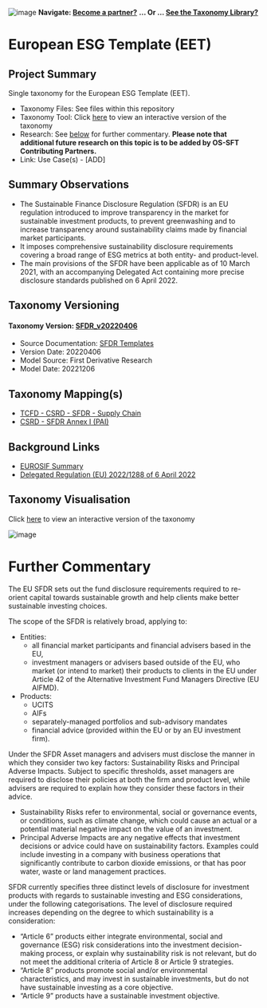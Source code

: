 ![image](https://user-images.githubusercontent.com/112073913/188821900-0c411acf-fbdd-4163-adc9-3ba4e2be78df.png)
**Navigate: [Become a partner?](https://github.com/OS-SFT/06-COLLABORATORS-PARTNERS)**
**... Or ... [See the Taxonomy Library?](https://github.com/orgs/OS-SFT/projects/2)**

# European ESG Template (EET)

## Project Summary

Single taxonomy for the European ESG Template (EET).
- Taxonomy Files: See files within this repository
- Taxonomy Tool: Click [here](https://os-sft.solidatus.com/viewer/share/B56Ob78lrvNdT9PWmt3DnDklv5tWb5S7) to view an interactive version of the taxonomy
- Research: See [below](https://github.com/OS-SFT/Taxonomy-Mappings-Library/tree/main/Single%20Taxonomies/SFDR#further-commentary) for further commentary. **Please note that additional future research on this topic is to be added by OS-SFT Contributing Partners.**
- Link: Use Case(s) - [ADD]

## Summary Observations

- The Sustainable Finance Disclosure Regulation (SFDR) is an EU regulation introduced to improve transparency in the market for sustainable investment products, to prevent greenwashing and to increase transparency around sustainability claims made by financial market participants.
- It imposes comprehensive sustainability disclosure requirements covering a broad range of ESG metrics at both entity- and product-level.
- The main provisions of the SFDR have been applicable as of 10 March 2021, with an accompanying Delegated Act containing more precise disclosure standards published on 6 April 2022.

## Taxonomy Versioning

#### Taxonomy Version: [SFDR_v20220406](https://os-sft.solidatus.com/viewer/share/B56Ob78lrvNdT9PWmt3DnDklv5tWb5S7)
- Source Documentation: [SFDR Templates](https://www.esma.europa.eu/document/sfdr-templates)
- Version Date: 20220406
- Model Source: First Derivative Research
- Model Date: 20221206

## Taxonomy Mapping(s)

- [TCFD - CSRD - SFDR - Supply Chain](https://github.com/OS-SFT/Taxonomy-Mappings-Library/tree/main/Taxonomy%20Mappings%20-%20String/TCFD%20-%20CSRD%20-%20SFDR%20-%20Supply%20Chain)
- [CSRD - SFDR Annex I (PAI)](https://github.com/OS-SFT/Taxonomy-Mappings-Library/tree/main/Taxonomy%20Mappings%20-%20Double/CSRD%20-%20SFDR)

## Background Links

- [EUROSIF Summary](https://www.eurosif.org/policies/sfdr/)
- [Delegated Regulation (EU) 2022/1288 of 6 April 2022](https://eur-lex.europa.eu/legal-content/EN/TXT/PDF/?uri=CELEX:32022R1288&from=EN)

## Taxonomy Visualisation

Click [here](https://os-sft.solidatus.com/viewer/share/B56Ob78lrvNdT9PWmt3DnDklv5tWb5S7) to view an interactive version of the taxonomy

![image](https://github.com/OS-SFT/Taxonomy-Mappings-Library/assets/112079442/2c677073-6e10-4c0b-ac28-2ce574d6c8e7)

# Further Commentary

The EU SFDR sets out the fund disclosure requirements required to re-orient capital towards sustainable growth and help clients make better sustainable investing choices. 

The scope of the SFDR is relatively broad, applying to:

- Entities:
  - all financial market participants and financial advisers based in the EU,
  - investment managers or advisers based outside of the EU, who market (or intend to market) their products to clients in the EU under Article 42 of the Alternative Investment Fund Managers Directive (EU AIFMD).
- Products:
  - UCITS
  - AIFs
  - separately-managed portfolios and sub-advisory mandates
  - financial advice (provided within the EU or by an EU investment firm).

Under the SFDR Asset managers and advisers must disclose the manner in which they consider two key factors: Sustainability Risks and Principal Adverse Impacts. Subject to specific thresholds, asset managers are required to disclose their policies at both the firm and product level, while advisers are required to explain how they consider these factors in their advice.

- Sustainability Risks refer to environmental, social or governance events, or conditions, such as climate change, which could cause an actual or a potential material negative impact on the value of an investment.
- Principal Adverse Impacts are any negative effects that investment decisions or advice could have on sustainability factors. Examples could include investing in a company with business operations that significantly contribute to carbon dioxide emissions, or that has poor water, waste or land management practices.

SFDR currently specifies three distinct levels of disclosure for investment products with regards to sustainable investing and ESG considerations, under the following categorisations. The level of disclosure required increases depending on the degree to which sustainability is a consideration:

- “Article 6” products either integrate environmental, social and governance (ESG) risk considerations into the investment decision-making process, or explain why sustainability risk is not relevant, but do not meet the additional criteria of Article 8 or Article 9 strategies.
- “Article 8” products promote social and/or environmental characteristics, and may invest in sustainable investments, but do not have sustainable investing as a core objective.
- “Article 9” products have a sustainable investment objective.

